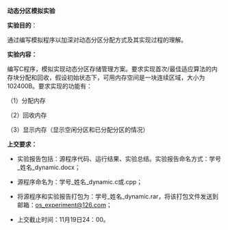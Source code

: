 **动态分区模拟实验**

**实验目的**：

通过编写模拟程序以加深对动态分区分配方式及其实现过程的理解。

**实验内容：**

编写C程序，模拟实现动态分区存储管理方案。要求实现首次/最佳适应算法的内存块分配和回收，假设初始状态下，可用内存空间是一块连续区域，大小为102400B。要求实现的功能有：

（1）分配内存

（2）回收内存

（3）显示内存（显示空闲分区和已分配分区的情况）

**上交要求：**

-   实验报告包括：源程序代码、运行结果、实验总结。实验报告命名方式：学号_姓名_dynamic.docx；

-   源程序命名为：学号_姓名_dynamic.c或.cpp；

-   将源程序和实验报告打包为：学号_姓名_dynamic.rar，将该打包文件发送到邮箱：<os_experiment@126.com>；

-   上交截止时间：11月19日24：00。
